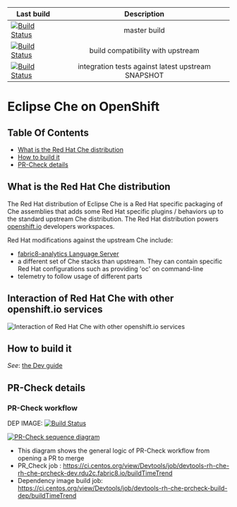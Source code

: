| Last build        | Description           |
| ------------- |:-------------:|
| [![Build Status](https://ci.centos.org/buildStatus/icon?job=devtools-rh-che-build-che-credentials-master)](https://ci.centos.org/view/Devtools/job/devtools-rh-che-build-che-credentials-master/) | master build |
| [![Build Status](https://ci.codenvycorp.com/buildStatus/icon?job=rh-che-ci-master)](https://ci.codenvycorp.com/job/rh-che-ci-master/) | build compatibility with upstream |
| [![Build Status](https://ci.centos.org/buildStatus/icon?job=devtools-rh-che-rh-che-compatibility-test-dev.rdu2c.fabric8.io)](https://ci.centos.org/view/Devtools/job/devtools-rh-che-rh-che-compatibility-test-dev.rdu2c.fabric8.io/) | integration tests against latest upstream SNAPSHOT |


# Eclipse Che on OpenShift 

## Table Of Contents

* [What is the Red Hat Che distribution](#what-is-the-red-hat-che-distribution)
* [How to build it](#how-to-build-it)
* [PR-Check details](#pr-check-details)

## What is the Red Hat Che distribution

The Red Hat distribution of Eclipse Che is a Red Hat specific packaging of Che assemblies
that adds some Red Hat specific plugins / behaviors up to the standard upstream Che
distribution. The Red Hat distribution powers [openshift.io](https://openshift.io) developers workspaces.

Red Hat modifications against the upstream Che include:

* [fabric8-analytics Language Server](https://github.com/fabric8-analytics/fabric8-analytics-lsp-server)
* a different set of Che stacks than upstream. They can contain specific Red Hat configurations such as providing 'oc' on command-line
* telemetry to follow usage of different parts

## Interaction of Red Hat Che with other openshift.io services

![Interaction of Red Hat Che with other openshift.io services](https://user-images.githubusercontent.com/1461122/48473793-8213aa80-e7f9-11e8-8bc1-75549c771438.png)

## How to build it

*See*: [the Dev guide](./dev-guide.adoc)

## PR-Check details

### PR-Check workflow

DEP IMAGE: [![Build Status](https://ci.centos.org/view/Devtools/job/devtools-rh-che-prcheck-build-dep/badge/icon)](https://ci.centos.org/view/Devtools/job/devtools-rh-che-prcheck-build-dep/)

[![PR-Check sequence diagram](https://raw.githubusercontent.com/redhat-developer/rh-che/master/documentation/rh-che-prcheck/pr_check_general_squence_diagram.svg)](https://raw.githubusercontent.com/redhat-developer/rh-che/master/documentation/rh-che-prcheck/pr_check_general_squence_diagram.plantuml)

- This diagram shows the general logic of PR-Check workflow from opening a PR to merge
- PR_Check job : https://ci.centos.org/view/Devtools/job/devtools-rh-che-rh-che-prcheck-dev.rdu2c.fabric8.io/buildTimeTrend
- Dependency image build job: https://ci.centos.org/view/Devtools/job/devtools-rh-che-prcheck-build-dep/buildTimeTrend
